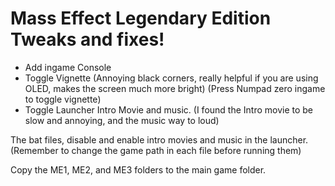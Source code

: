 # Mass Effect Legendary Edition Tweaks and fixes!

* Add ingame Console
* Toggle Vignette (Annoying black corners, really helpful if you are using OLED, makes the screen much more bright) (Press Numpad zero ingame to toggle vignette)
* Toggle Launcher Intro Movie and music. (I found the Intro movie to be slow and annoying, and the music way to loud)

The bat files, disable and enable intro movies and music in the launcher. (Remember to change the game path in each file before running them)

Copy the ME1, ME2, and ME3 folders to the main game folder.
